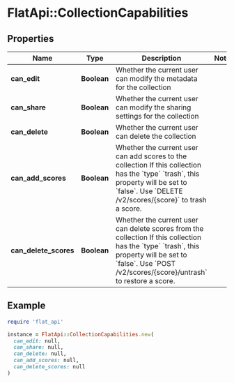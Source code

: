 # FlatApi::CollectionCapabilities

## Properties

| Name | Type | Description | Notes |
| ---- | ---- | ----------- | ----- |
| **can_edit** | **Boolean** | Whether the current user can modify the metadata for the collection  |  |
| **can_share** | **Boolean** | Whether the current user can modify the sharing settings for the collection  |  |
| **can_delete** | **Boolean** | Whether the current user can delete the collection  |  |
| **can_add_scores** | **Boolean** | Whether the current user can add scores to the collection  If this collection has the &#x60;type&#x60; &#x60;trash&#x60;, this property will be set to &#x60;false&#x60;. Use &#x60;DELETE /v2/scores/{score}&#x60; to trash a score.  |  |
| **can_delete_scores** | **Boolean** | Whether the current user can delete scores from the collection  If this collection has the &#x60;type&#x60; &#x60;trash&#x60;, this property will be set to &#x60;false&#x60;. Use &#x60;POST /v2/scores/{score}/untrash&#x60; to restore a score.  |  |

## Example

```ruby
require 'flat_api'

instance = FlatApi::CollectionCapabilities.new(
  can_edit: null,
  can_share: null,
  can_delete: null,
  can_add_scores: null,
  can_delete_scores: null
)
```

